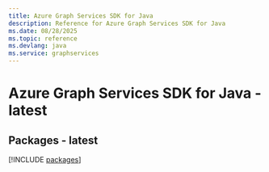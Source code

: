 ```yaml
---
title: Azure Graph Services SDK for Java
description: Reference for Azure Graph Services SDK for Java
ms.date: 08/28/2025
ms.topic: reference
ms.devlang: java
ms.service: graphservices
---
```

# Azure Graph Services SDK for Java - latest
## Packages - latest
[!INCLUDE [packages](graph-services-index.md)]